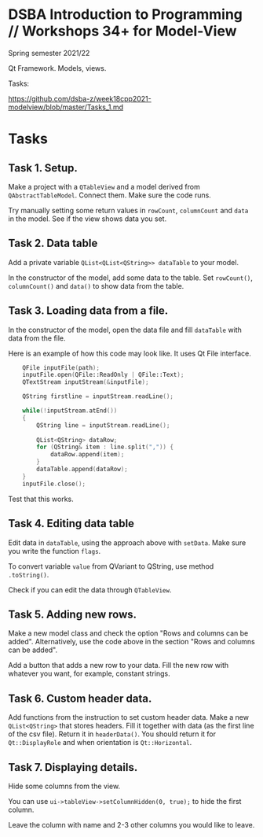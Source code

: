 # DSBA Introduction to Programming // Workshops 34+ for Model-View
Spring semester 2021/22

Qt Framework. Models, views.

Tasks:

https://github.com/dsba-z/week18cpp2021-modelview/blob/master/Tasks_1.md


# Tasks

## Task 1. Setup.

Make a project with a `QTableView` and a model derived from `QAbstractTableModel`. Connect them. Make sure the code runs.

Try manually setting some return values in `rowCount`, `columnCount` and `data` in the model. See if the view shows data you set.

## Task 2. Data table

Add a private variable `QList<QList<QString>> dataTable` to your model.

In the constructor of the model, add some data to the table. Set `rowCount()`, `columnCount()` and `data()` to show data from the table.

## Task 3. Loading data from a file.

In the constructor of the model, open the data file and fill `dataTable` with data from the file.

Here is an example of how this code may look like. It uses Qt File interface.

```cpp
    QFile inputFile(path);
    inputFile.open(QFile::ReadOnly | QFile::Text);
    QTextStream inputStream(&inputFile);

    QString firstline = inputStream.readLine();

    while(!inputStream.atEnd())
    {
        QString line = inputStream.readLine();
        
        QList<QString> dataRow;
        for (QString& item : line.split(",")) {
            dataRow.append(item);
        }
        dataTable.append(dataRow);
    }
    inputFile.close();
```

Test that this works.


## Task 4. Editing data table

Edit data in `dataTable`, using the approach above with `setData`. Make sure you write the function `flags`.

To convert variable `value` from QVariant to QString, use method `.toString()`.

Check if you can edit the data through `QTableView`.


## Task 5. Adding new rows.

Make a new model class and check the option "Rows and columns can be added". Alternatively, use the code above in the section "Rows and columns can be added".

Add a button that adds a new row to your data. Fill the new row with whatever you want, for example, constant strings.


## Task 6. Custom header data.

Add functions from the instruction to set custom header data. Make a new `QList<QString>` that stores headers. Fill it together with data (as the first line of the csv file). Return it in `headerData()`. You should return it for `Qt::DisplayRole` and when orientation is `Qt::Horizontal`.

## Task 7. Displaying details.

Hide some columns from the view.

You can use `ui->tableView->setColumnHidden(0, true);` to hide the first column.

Leave the column with name and 2-3 other columns you would like to leave.


